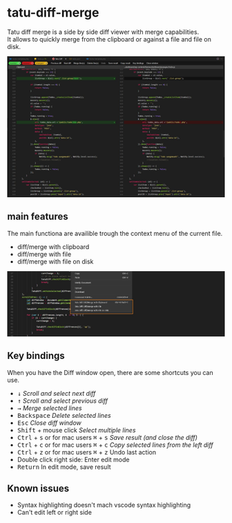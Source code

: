 # tatu-diff-merge

Tatu diff merge is a side by side diff viewer with merge capabilities.  
It allows to quickly merge from the clipboard or against a file and file on disk.

![Preview](images/preview.jpg)

## main features
The main functiona are availible trough the context menu of the current file.  

* diff/merge with clipboard
* diff/merge with file
* diff/merge with file on disk

![Context menu](images/context-menu.jpg)

## Key bindings
When you have the Diff window open, there are some shortcuts you can use.

 * <kbd>&downarrow;</kbd> *Scroll and select next diff*  
 * <kbd>&uparrow;</kbd> *Scroll and select previous diff*
 * <kbd>&rightarrow;</kbd> *Merge selected lines*
 * <kbd>Backspace</kbd> *Delete selected lines*
 * <kbd>Esc</kbd> *Close diff window*
 * <kbd>Shift</kbd> + mouse click *Select multiple lines*  
 * <kbd>Ctrl</kbd> + <kbd>s</kbd> or for mac users <kbd>&#8984;</kbd> + <kbd>s</kbd> *Save result (and close the diff)*
 * <kbd>Ctrl</kbd> + <kbd>c</kbd> or for mac users <kbd>&#8984;</kbd> + <kbd>c</kbd> *Copy selected lines from the left diff*  
 * <kbd>Ctrl</kbd> + <kbd>z</kbd> or for mac users <kbd>&#8984;</kbd> + <kbd>z</kbd> Undo last action
 * Double click right side: Enter edit mode
 * <kbd>Return</kbd> In edit mode, save result

 ## Known issues
 * Syntax highlighting doesn't mach vscode syntax highlighting
 * Can't edit left or right side